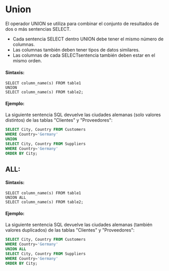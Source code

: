# Union

El operador UNION se utiliza para combinar el conjunto de resultados de dos o más sentencias SELECT.

- Cada sentencia SELECT dentro UNION debe tener el mismo número de columnas.
- Las columnas también deben tener tipos de datos similares.
- Las columnas de cada SELECTsentencia también deben estar en el mismo orden.
  
#### Sintaxis:

```ssh
SELECT column_name(s) FROM table1
UNION
SELECT column_name(s) FROM table2;
```

#### Ejemplo:

La siguiente sentencia SQL devuelve las ciudades alemanas (solo valores distintos) de las tablas "Clientes" y "Proveedores":

```sql
SELECT City, Country FROM Customers
WHERE Country='Germany'
UNION
SELECT City, Country FROM Suppliers
WHERE Country='Germany'
ORDER BY City;
```

## ALL:

#### Sintaxis:

```ssh
SELECT column_name(s) FROM table1
UNION ALL
SELECT column_name(s) FROM table2;
```

#### Ejemplo:

La siguiente sentencia SQL devuelve las ciudades alemanas (también valores duplicados) de las tablas "Clientes" y "Proveedores":

```sql
SELECT City, Country FROM Customers
WHERE Country='Germany'
UNION ALL
SELECT City, Country FROM Suppliers
WHERE Country='Germany'
ORDER BY City;
```